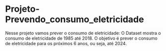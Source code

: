 # Projeto-Prevendo_consumo_eletricidade
Nesse projeto vamos prever o consumo de eletricidade:   O Dataset mostra o consumo de eletricidade de 1985 até 2018.  O objetivo é prever o consumo de eletricidade para os próximos 6 anos, ou seja, até 2024.
